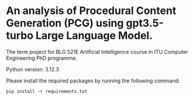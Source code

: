 # An analysis of Procedural Content Generation (PCG) using gpt3.5-turbo Large Language Model.
The term project for BLG 521E Artificial Intelligence course in ITU Computer Engineering PhD programme.

Python version: 3.12.3

Please install the required packages by running the following command:

```pip install -r requirements.txt```
